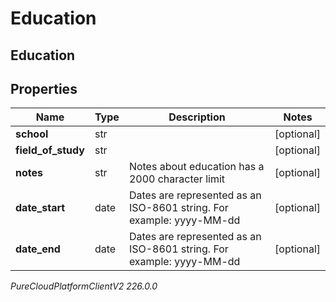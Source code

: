 # Education

## Education

## Properties

|Name | Type | Description | Notes|
|------------ | ------------- | ------------- | -------------|
| **school** | str |  | [optional] |
| **field_of_study** | str |  | [optional] |
| **notes** | str | Notes about education has a 2000 character limit | [optional] |
| **date_start** | date | Dates are represented as an ISO-8601 string. For example: yyyy-MM-dd | [optional] |
| **date_end** | date | Dates are represented as an ISO-8601 string. For example: yyyy-MM-dd | [optional] |



_PureCloudPlatformClientV2 226.0.0_
